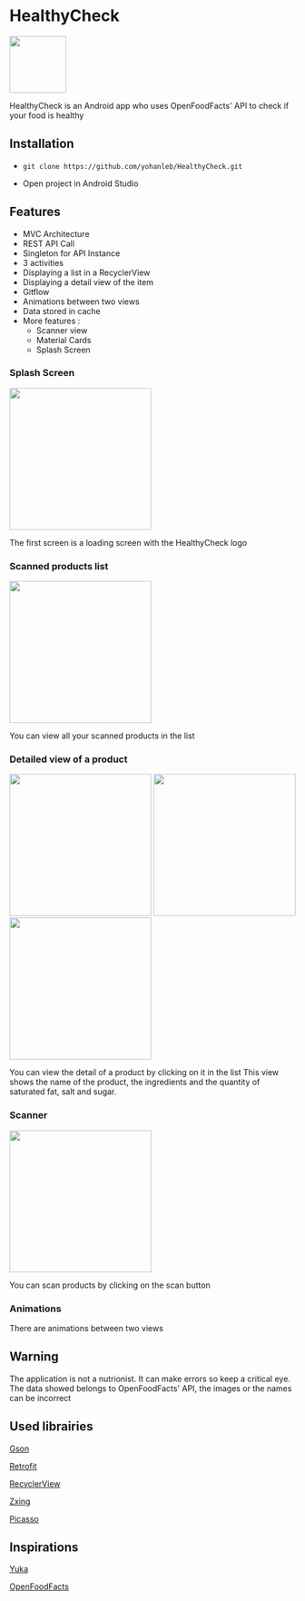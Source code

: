 # HealthyCheck
<img src="img/broccoli.png" width="100" height="100" />

HealthyCheck is an Android app who uses OpenFoodFacts' API to check if your food is healthy

## Installation
- `git clone https://github.com/yohanleb/HealthyCheck.git`

- Open project in Android Studio

## Features

- MVC Architecture
- REST API Call
- Singleton for API Instance
- 3 activities
- Displaying a list in a RecyclerView
- Displaying a detail view of the item
- Gitflow
- Animations between two views
- Data stored in cache
- More features : 
	- Scanner view
	- Material Cards
	- Splash Screen

### Splash Screen
<img src="img/splash.jpeg" width="250" height="" />

The first screen is a loading screen with the HealthyCheck logo

### Scanned products list
<img src="img/product_list.jpeg" width="250" height="" />

You can view all your scanned products in the list

### Detailed view of a product
<img src="img/product_detail1.jpeg" width="250" height=""/> <img src="img/product_detail2.jpeg" width="250" height=""/> <img src="img/product_detail3.jpeg" width="250" height=""/>

You can view the detail of a product by clicking on it in the list
This view shows the name of the product, the ingredients and the quantity of saturated fat, salt and sugar.

### Scanner
<img src="img/scanner.jpeg" width="250" height="" />

You can scan products by clicking on the scan button

### Animations
There are animations between two views

## Warning
The application is not a nutrionist. It can make errors so keep a critical eye.
The data showed belongs to OpenFoodFacts' API, the images or the names can be incorrect

## Used librairies
[Gson](https://github.com/google/gson)

[Retrofit](https://github.com/square/retrofit)

[RecyclerView](https://developer.android.com/guide/topics/ui/layout/recyclerview)

[Zxing](https://github.com/zxing/zxing)

[Picasso](https://square.github.io/picasso/)

## Inspirations

[Yuka](https://yuka.io/)

[OpenFoodFacts](https://github.com/openfoodfacts/openfoodfacts-androidapp)
